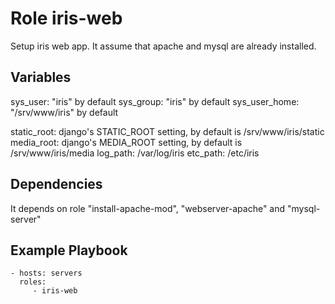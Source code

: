 Role iris-web
===============

Setup iris web app. It assume that apache and mysql are already installed.

Variables
---------

sys_user: "iris" by default
sys_group: "iris" by default
sys_user_home: "/srv/www/iris" by default

static_root: django's STATIC_ROOT setting, by default is /srv/www/iris/static
media_root: django's MEDIA_ROOT setting, by default is /srv/www/iris/media
log_path: /var/log/iris
etc_path: /etc/iris

Dependencies
------------

It depends on role "install-apache-mod", "webserver-apache" and "mysql-server"

Example Playbook
----------------

    - hosts: servers
      roles:
         - iris-web
